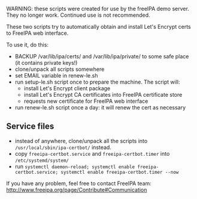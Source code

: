 WARNING: these scripts were created for use by the freeIPA demo server. They no longer work. Continued use is not recommended.

These two scripts try to automatically obtain and install Let's Encrypt certs
to FreeIPA web interface.

To use it, do this:
* BACKUP /var/lib/ipa/certs/ and /var/lib/ipa/private/ to some safe place (it contains private keys!)
* clone/unpack all scripts somewhere
* set EMAIL variable in renew-le.sh
* run setup-le.sh script once to prepare the machine. The script will:
  * install Let's Encrypt client package
  * install Let's Encrypt CA certificates into FreeIPA certificate store
  * requests new certificate for FreeIPA web interface
* run renew-le.sh script once a day: it will renew the cert as necessary

## Service files
* instead of anywhere, clone/unpack all the scripts into `/usr/local/sbin/ipa-certbot/` instead.
* copy `freeipa-certbot.service` and `freeipa-certbot.timer` into `/etc/systemd/system/`
* run `systemctl daemon-reload; systemctl enable freeipa-certbot.service; systemctl enable freeipa-certbot.timer --now`


If you have any problem, feel free to contact FreeIPA team:
http://www.freeipa.org/page/Contribute#Communication
